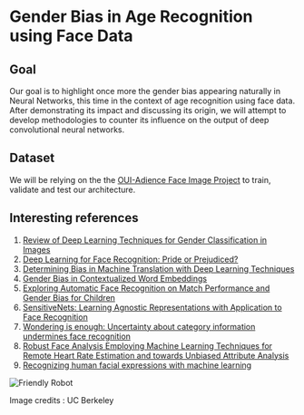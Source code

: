 # Gender Bias in Age Recognition using Face Data

## Goal
Our goal is to highlight once more the gender bias appearing naturally in Neural Networks, this time in the context of age recognition using face data. After demonstrating its impact and discussing its origin, we will attempt to develop methodologies to counter its influence on the output of deep convolutional neural networks.

## Dataset
We will be relying on the the [OUI-Adience Face Image Project](https://talhassner.github.io/home/projects/Adience/Adience-data.html?fbclid=IwAR3oevRX2opUvkx6Iome4SCFYEvYsFoXbUva_uQGgZVafQ__TyEU2LkjyN8) to train, validate and test our architecture. 

## Interesting references
1. [Review of Deep Learning Techniques for Gender Classification in Images](https://link.springer.com/chapter/10.1007/978-981-13-0761-4_102)
1. [Deep Learning for Face Recognition: Pride or Prejudiced?](https://arxiv.org/abs/1904.01219)
1. [Determining Bias in Machine Translation with Deep Learning Techniques](https://upcommons.upc.edu/handle/2117/128025)
1. [Gender Bias in Contextualized Word Embeddings](https://arxiv.org/abs/1904.03310)
1. [Exploring Automatic Face Recognition on Match Performance and Gender Bias for Children](https://ieeexplore.ieee.org/abstract/document/8638319)
1. [SensitiveNets: Learning Agnostic Representations with Application to Face Recognition](https://arxiv.org/abs/1902.00334)
1. [Wondering is enough: Uncertainty about category information undermines face recognition](www.sciencedirect.com/science/article/pii/S0022103118304621)
1. [Robust Face Analysis Employing Machine Learning Techniques for Remote Heart Rate Estimation and towards Unbiased Attribute Analysis](www.datascience-riviera.fr/slides/190130%20-%20ADas_HR.pdf)
1. [Recognizing human facial expressions with machine learning](https://www.thoughtworks.com/insights/blog/recognizing-human-facial-expressions-machine-learning)

![Friendly Robot](https://raw.githubusercontent.com/PixelWeaver/Gender-Bias-in-Facial-Expression-Recognition/master/Berkeley_recognition.png)

Image credits : UC Berkeley
